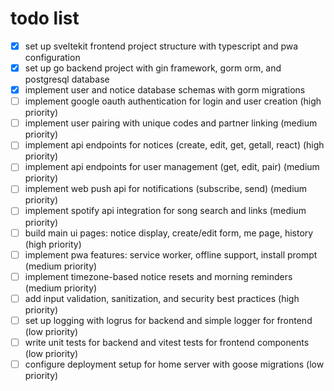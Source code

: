 # todo list

- [x] set up sveltekit frontend project structure with typescript and pwa configuration
- [x] set up go backend project with gin framework, gorm orm, and postgresql database
- [x] implement user and notice database schemas with gorm migrations
- [ ] implement google oauth authentication for login and user creation (high priority)
- [ ] implement user pairing with unique codes and partner linking (medium priority)
- [ ] implement api endpoints for notices (create, edit, get, getall, react) (high priority)
- [ ] implement api endpoints for user management (get, edit, pair) (medium priority)
- [ ] implement web push api for notifications (subscribe, send) (medium priority)
- [ ] implement spotify api integration for song search and links (medium priority)
- [ ] build main ui pages: notice display, create/edit form, me page, history (high priority)
- [ ] implement pwa features: service worker, offline support, install prompt (medium priority)
- [ ] implement timezone-based notice resets and morning reminders (medium priority)
- [ ] add input validation, sanitization, and security best practices (high priority)
- [ ] set up logging with logrus for backend and simple logger for frontend (low priority)
- [ ] write unit tests for backend and vitest tests for frontend components (low priority)
- [ ] configure deployment setup for home server with goose migrations (low priority)